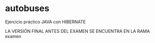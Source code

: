 # autobuses
Ejercicio práctico JAVA con HIBERNATE

LA VERSIÓN FINAL ANTES DEL EXAMEN SE ENCUENTRA EN LA RAMA examen
